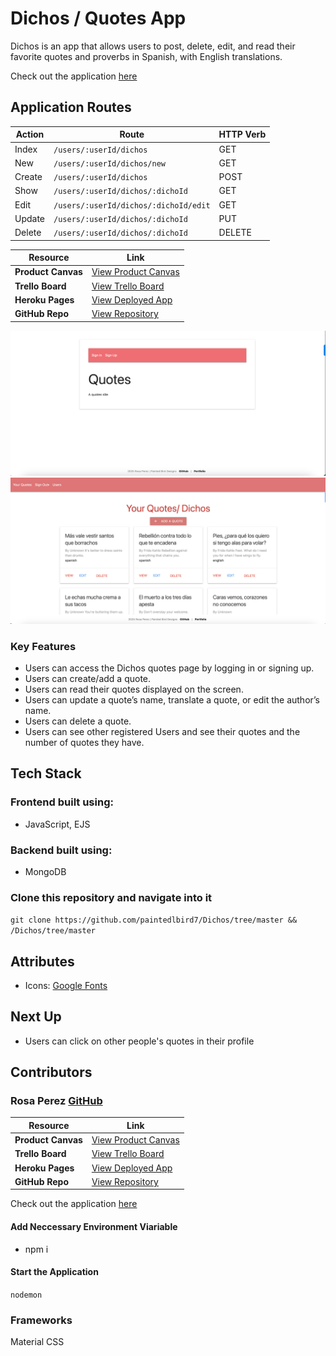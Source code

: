 

# Dichos / Quotes App  

Dichos is an app that allows users to post, delete, edit, and read their favorite quotes and proverbs in Spanish, with English translations.  

Check out the application [here](https://dichos-e7267d865f38.herokuapp.com/)  

## Application Routes

| Action  | Route | HTTP Verb |
|---------|--------------------------------------|-----------|
| Index   | `/users/:userId/dichos`       | GET       |
| New     | `/users/:userId/dichos/new`   | GET       |
| Create  | `/users/:userId/dichos`       | POST      |
| Show    | `/users/:userId/dichos/:dichoId` | GET   |
| Edit    | `/users/:userId/dichos/:dichoId/edit` | GET  |
| Update  | `/users/:userId/dichos/:dichoId` | PUT   |
| Delete  | `/users/:userId/dichos/:dichoId` | DELETE |




| **Resource**         | **Link** |
|----------------------|------|
| **Product Canvas**   | [View Product Canvas](https://docs.google.com/document/d/1-sXK59yFZNc_QD_P5M6qApEwut9YyZf1k2RbvTNneYk/edit?tab=t.0#heading=h.yjkq4hd1mfwt) |
| **Trello Board**     | [View Trello Board](https://trello.com/b/qb8G32KS/dichos-project-unit-2) |
| **Heroku Pages**     | [View Deployed App](https://dichos-e7267d865f38.herokuapp.com/) |
| **GitHub Repo**      | [View Repository](https://github.com/paintedlbird7/Dichos) |

  
![Landing Page](assets/images/LandingPage.png)  
![Dichos Homepage](assets/images/HomePage.png)

### Key Features  

- Users can access the Dichos quotes page by logging in or signing up.  
- Users can create/add a quote.  
- Users can read their quotes displayed on the screen.  
- Users can update a quote’s name, translate a quote, or edit the author’s name.  
- Users can delete a quote.  
- Users can see other registered Users and see their quotes and the number of quotes they have.

## Tech Stack  

### Frontend built using:  
- JavaScript, EJS  

### Backend built using:  
- MongoDB  
  

### Clone this repository and navigate into it  

```git clone https://github.com/paintedlbird7/Dichos/tree/master && /Dichos/tree/master```
  

## Attributes  

- Icons: [Google Fonts](https://fonts.google.com/)  

## Next Up  

- Users can click on other people's quotes in their profile  

## Contributors  

### Rosa Perez [GitHub](https://github.com/paintedlbird7)  

| **Resource**         | **Link** |
|----------------------|------|
| **Product Canvas**   | [View Product Canvas](https://docs.google.com/document/d/1-sXK59yFZNc_QD_P5M6qApEwut9YyZf1k2RbvTNneYk/edit?tab=t.0#heading=h.yjkq4hd1mfwt) |
| **Trello Board**     | [View Trello Board](https://trello.com/b/qb8G32KS/dichos-project-unit-2) |
| **Heroku Pages**     | [View Deployed App](https://dichos-e7267d865f38.herokuapp.com/) |
| **GitHub Repo**      | [View Repository](https://github.com/paintedlbird7/Dichos) |

Check out the application [here](https://dichos-e7267d865f38.herokuapp.com/)  

#### Add Neccessary Environment Viariable

- npm i

#### Start the Application

`nodemon`

### Frameworks

Material CSS